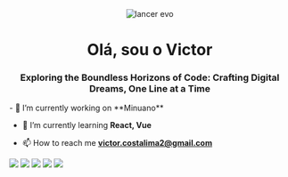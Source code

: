 <div align="center">
  <img src="https://www.gtplanet.net/forum/media/lancer-tommi-makkinen-vi.13528/full?d=1455472906" alt="lancer evo"/>
</div>

<h1 align="center">Olá, sou o Victor</h1>
<h3 align="center">Exploring the Boundless Horizons of Code: Crafting Digital Dreams, One Line at a Time</h3>
- 🔭 I’m currently working on **Minuano**

- 🌱 I’m currently learning **React, Vue**

- 📫 How to reach me **victor.costalima2@gmail.com**

[![](https://raw.githubusercontent.com/VectorLima/github-profile-summary-cards-example/master/profile-summary-card-output/github_dark/0-profile-details.svg)](https://github.com/VectorLima/github-profile-summary-cards)
[![](https://raw.githubusercontent.com/VectorLima/github-profile-summary-cards-example/master/profile-summary-card-output/github_dark/1-repos-per-language.svg)](https://github.com/VectorLima/github-profile-summary-cards) [![](https://raw.githubusercontent.com/VectorLima/github-profile-summary-cards-example/master/profile-summary-card-output/github_dark/2-most-commit-language.svg)](https://github.com/VectorLima/github-profile-summary-cards)
[![](https://raw.githubusercontent.com/VectorLima/github-profile-summary-cards-example/master/profile-summary-card-output/github_dark/3-stats.svg)](https://github.com/VectorLima/github-profile-summary-cards) [![](https://raw.githubusercontent.com/VectorLima/github-profile-summary-cards-example/master/profile-summary-card-output/github_dark/4-productive-time.svg)](https://github.com/VectorLima/github-profile-summary-cards)
